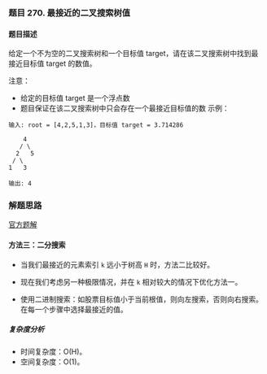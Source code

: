 ### 题目 270. 最接近的二叉搜索树值
#### 题目描述
给定一个不为空的二叉搜索树和一个目标值 target，请在该二叉搜索树中找到最接近目标值 target 的数值。

注意：

- 给定的目标值 target 是一个浮点数
- 题目保证在该二叉搜索树中只会存在一个最接近目标值的数
示例：

```JS
输入: root = [4,2,5,1,3]，目标值 target = 3.714286

    4
   / \
  2   5
 / \
1   3

输出: 4
```

### 解题思路
[官方题解](https://leetcode-cn.com/problems/closest-binary-search-tree-value/solution/zui-jie-jin-de-er-cha-sou-suo-shu-zhi-by-leetcode/)

#### 方法三：二分搜索
- 当我们最接近的元素索引 `k` 远小于树高 `H` 时，方法二比较好。

- 现在我们考虑另一种极限情况，并在 `k` 相对较大的情况下优化方法一。

- 使用二进制搜索：如股票目标值小于当前根值，则向左搜索，否则向右搜索。在每一个步骤中选择最接近的值。

##### 复杂度分析
- 时间复杂度：O(H)。
- 空间复杂度：O(1)。

